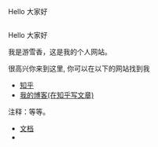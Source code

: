 
<head>
<p>Hello 大家好</p>
<link rel="shortcut icon" href="/favicon.ico" />
<link rel="Bookmark" href="/favicon.ico">
</head>

<body>
  <img  scr="./3ming.jpg">
<body>
<p>Hello 大家好</p>
<p>我是游雪香，这是我的个人网站。 </p>
<p>很高兴你来到这里, 你可以在以下的网站找到我</p>

<ul>
  <li> <a href="https://www.zhihu.com/people/suosuosheng">知乎</a> </li>
  <li> <a href="http://blog.sina.cn/dpool/blog/newblog/mblog/controllers/user.php?uid=5839231207">我的博客(在知乎写文章)</a> </li>
</ul>
<p>注释：等等。</p>

<ul>
  <li> <a href="https://sanmingxuedi.github.io/index.html/pageone/qwer.txt">文档</a> <li>
</ul>
